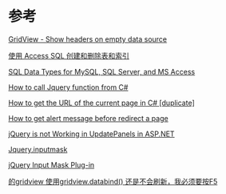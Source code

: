 # 参考

[GridView - Show headers on empty data source](https://stackoverflow.com/questions/354369/gridview-show-headers-on-empty-data-source)

[使用 Access SQL 创建和删除表和索引](https://docs.microsoft.com/zh-cn/office/vba/access/concepts/structured-query-language/create-and-delete-tables-and-indexes-using-access-sql)

[SQL Data Types for MySQL, SQL Server, and MS Access](https://www.w3schools.com/sql/sql_datatypes.asp)

<!-- [C#引用JQuery的步骤](https://blog.csdn.net/dragon_ton/article/details/49982513) -->

[How to call Jquery function from C#](https://stackoverflow.com/questions/22216177/how-to-call-jquery-function-from-c-sharp)

[How to get the URL of the current page in C# [duplicate]](https://stackoverflow.com/questions/593709/how-to-get-the-url-of-the-current-page-in-c-sharp)

[How to get alert message before redirect a page](https://stackoverflow.com/questions/8570766/how-to-get-alert-message-before-redirect-a-page)

[jQuery is not Working in UpdatePanels in ASP.NET](https://stackoverflow.com/questions/16876166/jquery-is-not-working-in-updatepanels-in-asp-net)

[Jquery.inputmask](https://robinherbots.github.io/Inputmask/)

[jQuery Input Mask Plug-in](https://www.jianshu.com/p/672c41c13890)

[的gridview 使用gridview.databind() 还是不会刷新，我必须要按F5](https://bbs.csdn.net/topics/330097090)
